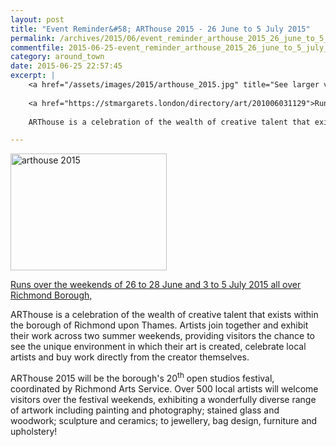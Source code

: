 ```yaml
---
layout: post
title: "Event Reminder&#58; ARThouse 2015 - 26 June to 5 July 2015"
permalink: /archives/2015/06/event_reminder_arthouse_2015_26_june_to_5_july_201.html
commentfile: 2015-06-25-event_reminder_arthouse_2015_26_june_to_5_july_201
category: around_town
date: 2015-06-25 22:57:45
excerpt: |
    <a href="/assets/images/2015/arthouse_2015.jpg" title="See larger version of - arthouse 2015"><img src="/assets/images/2015/arthouse_2015_thumb.jpg" width="150" height="112" alt="arthouse 2015" class="photo right" /></a>
    
    <a href="https://stmargarets.london/directory/art/201006031129">Runs over the weekends of 26 to 28 June and 3 to 5 July 2015 all over Richmond Borough,</a>
    
    ARThouse is a celebration of the wealth of creative talent that exists within the borough of Richmond upon Thames. Artists join together and exhibit their work across two summer weekends, providing visitors the chance to see the unique environment in which their art is created, celebrate local artists and buy work directly from the creator themselves.

---
```


<a href="/assets/images/2015/arthouse_2015.jpg" title="See larger version of - arthouse 2015"><img src="/assets/images/2015/arthouse_2015_thumb.jpg" width="250" height="187" alt="arthouse 2015" class="photo right" /></a>

[Runs over the weekends of 26 to 28 June and 3 to 5 July 2015 all over Richmond Borough,](https://stmargarets.london/directory/art/201006031129)

ARThouse is a celebration of the wealth of creative talent that exists within the borough of Richmond upon Thames. Artists join together and exhibit their work across two summer weekends, providing visitors the chance to see the unique environment in which their art is created, celebrate local artists and buy work directly from the creator themselves.

ARThouse 2015 will be the borough's 20<sup>th</sup> open studios festival, coordinated by Richmond Arts Service. Over 500 local artists will welcome visitors over the festival weekends, exhibiting a wonderfully diverse range of artwork including painting and photography; stained glass and woodwork; sculpture and ceramics; to jewellery, bag design, furniture and upholstery!

